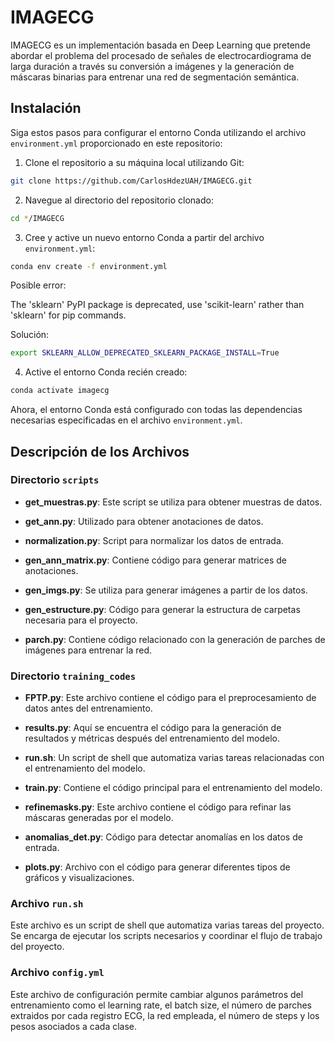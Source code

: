 # IMAGECG

IMAGECG es un implementación basada en Deep Learning que pretende abordar el problema del procesado de señales de electrocardiograma de larga duración a través su conversión a imágenes y la generación de máscaras binarias para entrenar una red de segmentación semántica.

## Instalación

Siga estos pasos para configurar el entorno Conda utilizando el archivo `environment.yml` proporcionado en este repositorio:

1. Clone el repositorio a su máquina local utilizando Git:

```bash
git clone https://github.com/CarlosHdezUAH/IMAGECG.git
```

2. Navegue al directorio del repositorio clonado:

```bash
cd */IMAGECG
```

3. Cree y active un nuevo entorno Conda a partir del archivo `environment.yml`:

```bash
conda env create -f environment.yml
```

Posible error:

The 'sklearn' PyPI package is deprecated, use 'scikit-learn' rather than 'sklearn' for pip commands.
      
Solución:
```bash
export SKLEARN_ALLOW_DEPRECATED_SKLEARN_PACKAGE_INSTALL=True
```
4. Active el entorno Conda recién creado:

```bash
conda activate imagecg
```

Ahora, el entorno Conda está configurado con todas las dependencias necesarias especificadas en el archivo `environment.yml`.

## Descripción de los Archivos


### Directorio `scripts`

- **get_muestras.py**: Este script se utiliza para obtener muestras de datos.

- **get_ann.py**: Utilizado para obtener anotaciones de datos.

- **normalization.py**: Script para normalizar los datos de entrada.

- **gen_ann_matrix.py**: Contiene código para generar matrices de anotaciones.

- **gen_imgs.py**: Se utiliza para generar imágenes a partir de los datos.

- **gen_estructure.py**: Código para generar la estructura de carpetas necesaria para el proyecto.

- **parch.py**: Contiene código relacionado con la generación de parches de imágenes para entrenar la red.


### Directorio `training_codes`

- **FPTP.py**: Este archivo contiene el código para el preprocesamiento de datos antes del entrenamiento.

- **results.py**: Aquí se encuentra el código para la generación de resultados y métricas después del entrenamiento del modelo.

- **run.sh**: Un script de shell que automatiza varias tareas relacionadas con el entrenamiento del modelo.

- **train.py**: Contiene el código principal para el entrenamiento del modelo.

- **refinemasks.py**: Este archivo contiene el código para refinar las máscaras generadas por el modelo.

- **anomalias_det.py**: Código para detectar anomalías en los datos de entrada.

- **plots.py**: Archivo con el código para generar diferentes tipos de gráficos y visualizaciones.

### Archivo `run.sh`

Este archivo es un script de shell que automatiza varias tareas del proyecto. Se encarga de ejecutar los scripts necesarios y coordinar el flujo de trabajo del proyecto.

### Archivo `config.yml`

Este archivo de configuración permite cambiar algunos parámetros del entrenamiento como el learning rate, el batch size, el número de parches extraidos por cada registro ECG, la red empleada, el número de steps y los pesos asociados a cada clase.


